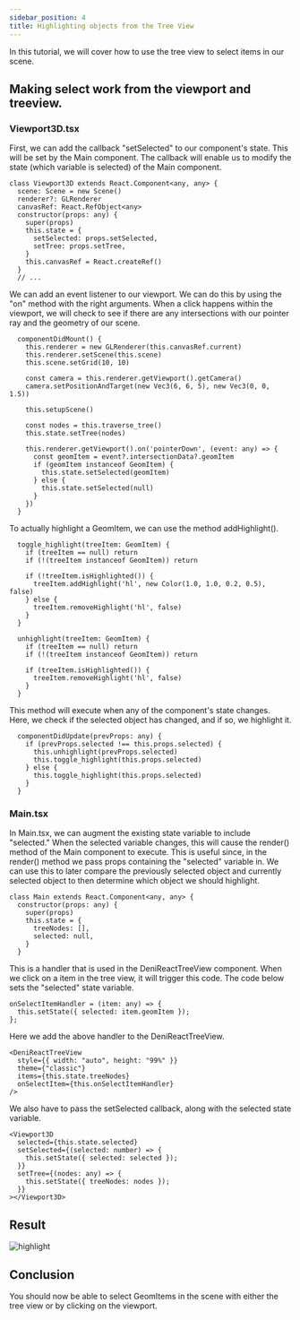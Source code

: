 ```yaml
---
sidebar_position: 4
title: Highlighting objects from the Tree View
---
```


In this tutorial, we will cover how to use the tree view to select items in our scene.

## Making select work from the viewport and treeview.

### Viewport3D.tsx

First, we can add the callback "setSelected" to our component's state. This will be set by the Main component. The callback will enable us to modify the state (which variable is selected) of the Main component.

```tsx
class Viewport3D extends React.Component<any, any> {
  scene: Scene = new Scene()
  renderer?: GLRenderer
  canvasRef: React.RefObject<any>
  constructor(props: any) {
    super(props)
    this.state = {
      setSelected: props.setSelected,
      setTree: props.setTree,
    }
    this.canvasRef = React.createRef()
  }
  // ...
```

We can add an event listener to our viewport. We can do this by using the "on" method with the right arguments.
When a click happens within the viewport, we will check to see if there are any intersections with our pointer ray and the geometry of our scene.

```tsx
  componentDidMount() {
    this.renderer = new GLRenderer(this.canvasRef.current)
    this.renderer.setScene(this.scene)
    this.scene.setGrid(10, 10)

    const camera = this.renderer.getViewport().getCamera()
    camera.setPositionAndTarget(new Vec3(6, 6, 5), new Vec3(0, 0, 1.5))

    this.setupScene()

    const nodes = this.traverse_tree()
    this.state.setTree(nodes)

    this.renderer.getViewport().on('pointerDown', (event: any) => {
      const geomItem = event?.intersectionData?.geomItem
      if (geomItem instanceof GeomItem) {
        this.state.setSelected(geomItem)
      } else {
        this.state.setSelected(null)
      }
    })
  }
```

To actually highlight a GeomItem, we can use the method addHighlight().

```tsx
  toggle_highlight(treeItem: GeomItem) {
    if (treeItem == null) return
    if (!(treeItem instanceof GeomItem)) return

    if (!treeItem.isHighlighted()) {
      treeItem.addHighlight('hl', new Color(1.0, 1.0, 0.2, 0.5), false)
    } else {
      treeItem.removeHighlight('hl', false)
    }
  }

  unhighlight(treeItem: GeomItem) {
    if (treeItem == null) return
    if (!(treeItem instanceof GeomItem)) return

    if (treeItem.isHighlighted()) {
      treeItem.removeHighlight('hl', false)
    }
  }
```

This method will execute when any of the component's state changes. Here, we check if the selected object has changed, and if so, we highlight it.

```tsx
  componentDidUpdate(prevProps: any) {
    if (prevProps.selected !== this.props.selected) {
      this.unhighlight(prevProps.selected)
      this.toggle_highlight(this.props.selected)
    } else {
      this.toggle_highlight(this.props.selected)
    }
  }
```

### Main.tsx

In Main.tsx, we can augment the existing state variable to include "selected." When the selected variable changes, this will cause the render() method of the Main component to execute.
This is useful since, in the render() method we pass props containing the "selected" variable in. We can use this to later compare the previously selected object and currently selected object to then determine which object we should highlight.

```tsx
class Main extends React.Component<any, any> {
  constructor(props: any) {
    super(props)
    this.state = {
      treeNodes: [],
      selected: null,
    }
  }
```

This is a handler that is used in the DeniReactTreeView component. When we click on a item in the tree view, it will trigger this code. The code below sets the "selected" state variable.

```tsx
onSelectItemHandler = (item: any) => {
  this.setState({ selected: item.geomItem });
};
```

Here we add the above handler to the DeniReactTreeView.

```tsx
<DeniReactTreeView
  style={{ width: "auto", height: "99%" }}
  theme={"classic"}
  items={this.state.treeNodes}
  onSelectItem={this.onSelectItemHandler}
/>
```

We also have to pass the setSelected callback, along with the selected state variable.

```tsx
<Viewport3D
  selected={this.state.selected}
  setSelected={(selected: number) => {
    this.setState({ selected: selected });
  }}
  setTree={(nodes: any) => {
    this.setState({ treeNodes: nodes });
  }}
></Viewport3D>
```

## Result

![highlight](../../../static/img/react/highlight-result.png)

## Conclusion

You should now be able to select GeomItems in the scene with either the tree view or by clicking on the viewport.

